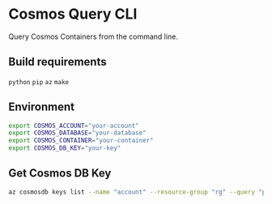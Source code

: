 # Cosmos Query CLI

Query Cosmos Containers from the command line.

## Build requirements

`python` `pip` `az` `make`

## Environment

```bash
export COSMOS_ACCOUNT="your-account"
export COSMOS_DATABASE="your-database"
export COSMOS_CONTAINER="your-container"
export COSMOS_DB_KEY="your-key"
```

## Get Cosmos DB Key

```bash
az cosmosdb keys list --name "account" --resource-group "rg" --query "primaryMasterKey" -o tsv
```
